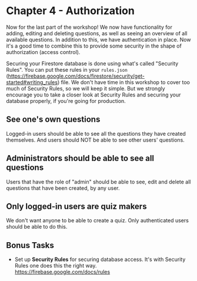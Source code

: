# Chapter 4 - Authorization

Now for the last part of the workshop! We now have functionality for adding, editing and deleting questions, as well as seeing an overview of all available questions. In addition to this, we have authentication in place. Now it's a good time to combine this to provide some security in the shape of authorization (access control).

Securing your Firestore database is done using what's called "Security Rules". You can put these rules in your `rules.json` (https://firebase.google.com/docs/firestore/security/get-started#writing_rules) file. We don't have time in this workshop to cover too much of Security Rules, so we will keep it simple. But we strongly encourage you to take a closer look at Security Rules and securing your database properly, if you're going for production.

## See one's own questions

Logged-in users should be able to see all the questions they have created themselves. And users should NOT be able to see other users' questions.

## Administrators should be able to see all questions

Users that have the role of "admin" should be able to see, edit and delete all questions that have been created, by any user.

## Only logged-in users are quiz makers

We don't want anyone to be able to create a quiz. Only authenticated users should be able to do this.

## Bonus Tasks

- Set up **Security Rules** for securing database access. It's with Security Rules one does this the right way. https://firebase.google.com/docs/rules
